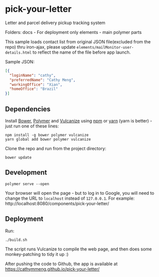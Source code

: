 # pick-your-letter
Letter and parcel delivery pickup tracking system

Folders:
docs - For deployment only
elements - main polymer parts

This sample loads contact list from original JSON file(excluded from the repo) thru iron-ajax, please update `elements/mailMonitor-user-details.html` to reflect the name of the file before app launch.

Sample JSON:

```json
[{
  "loginName": "cathy",
  "preferredName": "Cathy Meng",
  "workingOffice": "Xian",
  "homeOffice": "Brazil"
}]
```

## Dependencies

Install [Bower], [Polymer] and [Vulcanize] using [npm] or [yarn] (yarn is better) - just run one of these lines:

```
npm install -g bower polymer vulcanize
yarn global add bower polymer vulcanize
```


Clone the repo and run from the project directory:

```
bower update
```

[npm]: https://www.npmjs.com/
[yarn]: https://yarnpkg.com/en/
[Bower]: https://bower.io
[Polymer]: https://www.polymer-project.org/
[Vulcanize]: https://www.polymer-project.org/1.0/docs/tools/optimize-for-production

## Development

```
polymer serve --open
```

Your browser will open the page - but to log in to Google, you will need to change the URL to `localhost` instead of `127.0.0.1`. For example: http://localhost:8080/components/pick-your-letter/


## Deployment

Run:

```
./build.sh
```

The script runs Vulcanize to compile the web page, and then does some monkey-patching to tidy it up :)

After pushing the code to Github, the app is available at https://cathymmeng.github.io/pick-your-letter/
